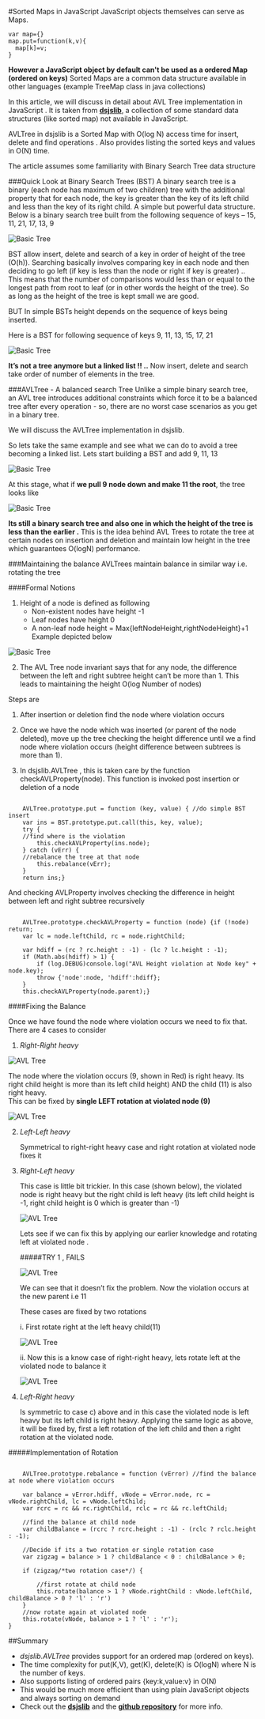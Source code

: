 #Sorted Maps in JavaScript
JavaScript objects themselves can serve as Maps. 

```
var map={}
map.put=function(k,v){
  map[k]=v;
}
```

**However a JavaScript object by default can't be used as a ordered Map (ordered on keys)** 
Sorted Maps are a common data structure available in other languages (example TreeMap class in java collections)

In this article, we will discuss in detail about AVL Tree implementation in JavaScript .
It is taken from [**dsjslib**](http://monmohan.github.io/dsjslib), a collection of some standard data structures (like sorted map) not available in JavaScript. 

AVLTree in dsjslib is a Sorted Map with O(log N) access time for insert, delete and find operations . Also provides listing the sorted keys and values in O(N) time. 

The article assumes some familiarity with Binary Search Tree data structure


###Quick Look at Binary Search Trees (BST)
A binary search tree is a binary (each node has maximum of two children) tree with the additional property that for each node, the key is greater than the key of its left child and less than the key of its right child. A simple but powerful data structure. 
Below is a binary search tree built from the following sequence of keys – 
15, 11, 21, 17, 13, 9
 
![Basic Tree](http://monmohan.github.io/dsjslib/images/avltree/avl_bal_1.png "Binary Search Tree")

BST allow insert, delete and search of a key in order of height of the tree (O(h)). Searching basically involves comparing key in each node and then deciding to go left (if key is less than the node or right if key is greater) .. This means that the number of comparisons would less than or equal to the longest path from root to leaf (or in other words the height of the tree). So as long as the height of the tree is kept small we are good.

BUT In simple BSTs height depends on the sequence of keys being inserted.

Here is a BST for following sequence of keys 9, 11, 13, 15, 17, 21

![Basic Tree](http://monmohan.github.io/dsjslib/images/avltree/tree_linked_list.png "Binary Search Tree")

**It’s not a tree anymore but a linked list !! ..** 
Now insert, delete and search take order of number of elements in the tree.

###AVLTree - A balanced search Tree
Unlike a simple binary search tree, an AVL tree introduces additional constraints which force it to be a balanced tree after every operation - so, there are no worst case scenarios as you get in a binary tree. 

We will discuss the AVLTree implementation in dsjslib.

So lets take the same example and see what we can do to avoid a tree becoming a linked list. Lets start building a BST and add 9, 11, 13

![Basic Tree](http://monmohan.github.io/dsjslib/images/avltree/tree_avl_1.png "Binary Search Tree")
 
At this stage, what if **we pull 9 node down and make 11 the root**, the tree looks like

![Basic Tree](http://monmohan.github.io/dsjslib/images/avltree/threenodes.png "Binary Search Tree")

**Its still a binary search tree and also one in which the height of the tree is less than the earlier .**
This is the idea behind AVL Trees to rotate the tree at certain nodes on insertion and deletion and maintain low height in the tree which guarantees O(logN) performance.


###Maintaining the balance
AVLTrees maintain balance in similar way i.e. rotating the tree

####Formal Notions

1.	Height of a node is defined as following
	- Non-existent nodes have height -1
	- Leaf nodes have height 0
	- A non-leaf node height = Max{leftNodeHeight,rightNodeHeight}+1
Example depicted below
 
![Basic Tree](http://monmohan.github.io/dsjslib/images/avltree/tree_avl_v1.png "Tree with Height")

2.	The AVL Tree node invariant says that for any node, the difference between the left and right subtree height can’t be more than 1. This leads to maintaining the height 
O(log Number of nodes)


Steps are

1. After insertion or deletion find the node where violation occurs


2. Once we have the node which was inserted (or parent of the node deleted), move up the tree checking the height difference until we a find node where violation occurs (height difference between subtrees is more than 1).

3. In dsjslib.AVLTree , this is taken care by the function checkAVLProperty(node). This function is invoked post insertion or deletion of a node

```

	AVLTree.prototype.put = function (key, value) {	//do simple BST insert
    var ins = BST.prototype.put.call(this, key, value);
 	try {
	//find where is the violation
        this.checkAVLProperty(ins.node);
    } catch (vErr) {
	//rebalance the tree at that node
        this.rebalance(vErr);
    }
    return ins;}

```

And checking AVLProperty involves checking the difference in height between left and right subtree recursively


```

	AVLTree.prototype.checkAVLProperty = function (node) {if (!node) return;
    var lc = node.leftChild, rc = node.rightChild;

    var hdiff = (rc ? rc.height : -1) - (lc ? lc.height : -1);
    if (Math.abs(hdiff) > 1) {
        if (log.DEBUG)console.log("AVL Height violation at Node key" + node.key);
        throw {'node':node, 'hdiff':hdiff};
    }
    this.checkAVLProperty(node.parent);}

```

####Fixing the Balance

Once we have found the node where violation occurs we need to fix that. There are 4 cases to consider

1. *Right-Right heavy*

![AVL Tree](http://monmohan.github.io/dsjslib/images/avltree/tree_avl_v1.png "Right-Right Heavy") 

   The node where the violation occurs (9, shown in Red) is right heavy. Its right child height is more than its left child height) AND the child (11) is also right heavy.	 
   This can be fixed by **single LEFT rotation at violated node (9)**

![AVL Tree](http://monmohan.github.io/dsjslib/images/avltree/tree_avl_v1_fx.png "Right-Right Heavy Fixed by Left rotation") 
 
2. *Left-Left heavy*

	Symmetrical to right-right heavy case and right rotation at violated node fixes it


3. *Right-Left heavy*

	This case is little bit trickier. In this case (shown below), the violated node is right heavy but the right child is left heavy (its left child height is -1, right child height is 0 which is greater than -1)

	![AVL Tree](http://monmohan.github.io/dsjslib/images/avltree/tree_avl_v2.png "Right-Left Heavy") 

	Lets see if we can fix this by applying our earlier knowledge and rotating left at violated node .


	#####TRY 1 , FAILS

	![AVL Tree](http://monmohan.github.io/dsjslib/images/avltree/tree_avl_v2_fail.png "Right-Left Heavy Single rotation fail") 

 
	We can see that it doesn’t fix the problem. Now the violation occurs at the new parent i.e 11

	These cases are fixed by two rotations
	
	i.	First rotate right at the left heavy child(11)

	![AVL Tree](http://monmohan.github.io/dsjslib/images/avltree/tree_avl_v2_fix1.png "Right-Left Heavy Single rotation fail")
 
	ii.	Now this is a know case of right-right heavy, lets rotate left at the violated node to balance it
	
	![AVL Tree](http://monmohan.github.io/dsjslib/images/avltree/tree_avl_v2_fix2.png "Right-Left Heavy Single rotation fail") 

4. *Left-Right heavy*

	Is symmetric to case c) above and in this case the violated node is left heavy but its left child is right heavy. Applying the same logic as above, it will be fixed by, first a left rotation of the left child and then a right rotation at the violated node.

#####Implementation of Rotation
```
	
	AVLTree.prototype.rebalance = function (vError)	//find the balance at node where violation occurs

    var balance = vError.hdiff, vNode = vError.node, rc = vNode.rightChild, lc = vNode.leftChild;	
    var rcrc = rc && rc.rightChild, rclc = rc && rc.leftChild;

	//find the balance at child node 
    var childBalance = (rcrc ? rcrc.height : -1) - (rclc ? rclc.height : -1);

	//Decide if its a two rotation or single rotation case
    var zigzag = balance > 1 ? childBalance < 0 : childBalance > 0;
 
    if (zigzag/*two rotation case*/) {
		
		//first rotate at child node
        this.rotate(balance > 1 ? vNode.rightChild : vNode.leftChild, childBalance > 0 ? 'l' : 'r')
    }
    //now rotate again at violated node
    this.rotate(vNode, balance > 1 ? 'l' : 'r');
}
```


##Summary	

* *dsjslib.AVLTree* provides support for an ordered map (ordered on keys).
*  The time complexity for put(K,V), get(K), delete(K) is O(logN) where N is the number of keys.
*  Also supports listing of ordered pairs {key:k,value:v} in O(N)
*  This would be much more efficient than using plain JavaScript objects and always sorting on demand 
*  Check out the [**dsjslib**](http://monmohan.github.io/dsjslib) and the [**github repository**](http://github.com/monmohan/dsjslib) for more info.

 
